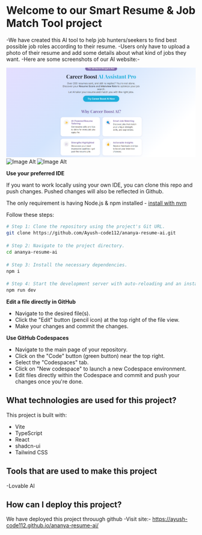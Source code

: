 # Welcome to our Smart Resume & Job Match Tool project


-We have created this AI tool to help job hunters/seekers to find best possible job roles according to their resume.
-Users only have to upload a photo of their resume and add some details about what kind of jobs they want.
-Here are some screenshots of our AI website:-

![Image Alt](https://github.com/Ayush-code112/ananya-resume-ai/blob/dd860d0485d11c1731935ec4f3eb99f84798d39a/screenshots/Screenshot%202025-04-19%20143604.png)
![Image Alt](Image_URL)
![Image Alt](Image_URL)


**Use your preferred IDE**

If you want to work locally using your own IDE, you can clone this repo and push changes. Pushed changes will also be reflected in Github.

The only requirement is having Node.js & npm installed - [install with nvm](https://github.com/nvm-sh/nvm#installing-and-updating)

Follow these steps:

```sh
# Step 1: Clone the repository using the project's Git URL.
git clone https://github.com/Ayush-code112/ananya-resume-ai.git

# Step 2: Navigate to the project directory.
cd ananya-resume-ai

# Step 3: Install the necessary dependencies.
npm i

# Step 4: Start the development server with auto-reloading and an instant preview.
npm run dev
```

**Edit a file directly in GitHub**

- Navigate to the desired file(s).
- Click the "Edit" button (pencil icon) at the top right of the file view.
- Make your changes and commit the changes.

**Use GitHub Codespaces**

- Navigate to the main page of your repository.
- Click on the "Code" button (green button) near the top right.
- Select the "Codespaces" tab.
- Click on "New codespace" to launch a new Codespace environment.
- Edit files directly within the Codespace and commit and push your changes once you're done.

## What technologies are used for this project?

This project is built with:

- Vite
- TypeScript
- React
- shadcn-ui
- Tailwind CSS

## Tools that are used to make this project

-Lovable AI

## How can I deploy this project?


We have deployed this project throuugh github
-Visit site:- https://ayush-code112.github.io/ananya-resume-ai/

